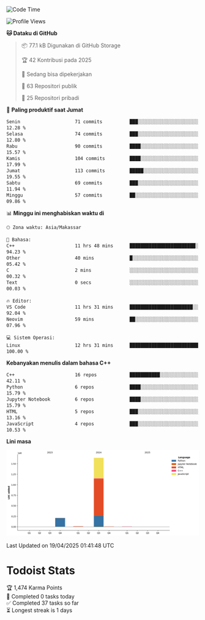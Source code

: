 <!--START_SECTION:waka-->
![Code Time](http://img.shields.io/badge/Code%20Time-171%20hrs%2012%20mins-blue)

![Profile Views](http://img.shields.io/badge/Profil%20dilihat-0-blue)

**🐱 Dataku di GitHub** 

> 📦 77.1 kB Digunakan di GitHub Storage 
 > 
> 🏆 42 Kontribusi pada 2025
 > 
> 💼 Sedang bisa dipekerjakan
 > 
> 📜 63 Repositori publik 
 > 
> 🔑 25 Repositori pribadi 
 > 
📅 **Paling produktif saat Jumat** 

```text
Senin                    71 commits          ███░░░░░░░░░░░░░░░░░░░░░░   12.28 % 
Selasa                   74 commits          ███░░░░░░░░░░░░░░░░░░░░░░   12.80 % 
Rabu                     90 commits          ████░░░░░░░░░░░░░░░░░░░░░   15.57 % 
Kamis                    104 commits         ████░░░░░░░░░░░░░░░░░░░░░   17.99 % 
Jumat                    113 commits         █████░░░░░░░░░░░░░░░░░░░░   19.55 % 
Sabtu                    69 commits          ███░░░░░░░░░░░░░░░░░░░░░░   11.94 % 
Minggu                   57 commits          ██░░░░░░░░░░░░░░░░░░░░░░░   09.86 % 
```


📊 **Minggu ini menghabiskan waktu di** 

```text
🕑︎ Zona waktu: Asia/Makassar

💬 Bahasa: 
C++                      11 hrs 48 mins      ████████████████████████░   94.23 % 
Other                    40 mins             █░░░░░░░░░░░░░░░░░░░░░░░░   05.42 % 
C                        2 mins              ░░░░░░░░░░░░░░░░░░░░░░░░░   00.32 % 
Text                     0 secs              ░░░░░░░░░░░░░░░░░░░░░░░░░   00.03 % 

🔥 Editor: 
VS Code                  11 hrs 31 mins      ███████████████████████░░   92.04 % 
Neovim                   59 mins             ██░░░░░░░░░░░░░░░░░░░░░░░   07.96 % 

💻 Sistem Operasi: 
Linux                    12 hrs 31 mins      █████████████████████████   100.00 % 
```

**Kebanyakan menulis dalam bahasa C++** 

```text
C++                      16 repos            ███████████░░░░░░░░░░░░░░   42.11 % 
Python                   6 repos             ████░░░░░░░░░░░░░░░░░░░░░   15.79 % 
Jupyter Notebook         6 repos             ████░░░░░░░░░░░░░░░░░░░░░   15.79 % 
HTML                     5 repos             ███░░░░░░░░░░░░░░░░░░░░░░   13.16 % 
JavaScript               4 repos             ███░░░░░░░░░░░░░░░░░░░░░░   10.53 % 
```



**Lini masa**

![Lines of Code chart](https://raw.githubusercontent.com/yusuf601/yusuf601/main/assets/bar_graph.png)


 Last Updated on 19/04/2025 01:41:48 UTC
<!--END_SECTION:waka-->
# Todoist Stats

<!-- TODO-IST:START -->
🏆  1,474 Karma Points           
🌸  Completed 0 tasks today           
✅  Completed 37 tasks so far           
⏳  Longest streak is 1 days
<!-- TODO-IST:END -->
